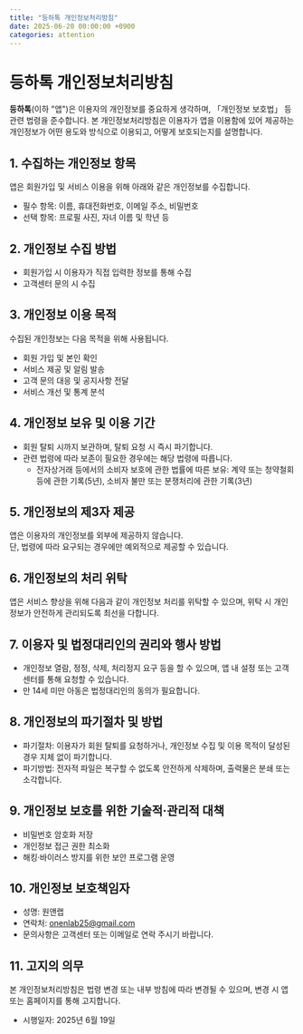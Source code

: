 ```yaml
---
title: "등하톡 개인정보처리방침"
date: 2025-06-20 00:00:00 +0900
categories: attention
---
```


# 등하톡 개인정보처리방침

**등하톡**(이하 "앱")은 이용자의 개인정보를 중요하게 생각하며, 「개인정보 보호법」 등 관련 법령을 준수합니다. 본 개인정보처리방침은 이용자가 앱을 이용함에 있어 제공하는 개인정보가 어떤 용도와 방식으로 이용되고, 어떻게 보호되는지를 설명합니다.

## 1. 수집하는 개인정보 항목

앱은 회원가입 및 서비스 이용을 위해 아래와 같은 개인정보를 수집합니다.

- 필수 항목: 이름, 휴대전화번호, 이메일 주소, 비밀번호
- 선택 항목: 프로필 사진, 자녀 이름 및 학년 등

## 2. 개인정보 수집 방법

- 회원가입 시 이용자가 직접 입력한 정보를 통해 수집
- 고객센터 문의 시 수집

## 3. 개인정보 이용 목적

수집된 개인정보는 다음 목적을 위해 사용됩니다.

- 회원 가입 및 본인 확인
- 서비스 제공 및 알림 발송
- 고객 문의 대응 및 공지사항 전달
- 서비스 개선 및 통계 분석

## 4. 개인정보 보유 및 이용 기간

- 회원 탈퇴 시까지 보관하며, 탈퇴 요청 시 즉시 파기합니다.
- 관련 법령에 따라 보존이 필요한 경우에는 해당 법령에 따릅니다.
  - 전자상거래 등에서의 소비자 보호에 관한 법률에 따른 보유: 계약 또는 청약철회 등에 관한 기록(5년), 소비자 불만 또는 분쟁처리에 관한 기록(3년)

## 5. 개인정보의 제3자 제공

앱은 이용자의 개인정보를 외부에 제공하지 않습니다.  
단, 법령에 따라 요구되는 경우에만 예외적으로 제공할 수 있습니다.

## 6. 개인정보의 처리 위탁

앱은 서비스 향상을 위해 다음과 같이 개인정보 처리를 위탁할 수 있으며, 위탁 시 개인정보가 안전하게 관리되도록 최선을 다합니다.


## 7. 이용자 및 법정대리인의 권리와 행사 방법

- 개인정보 열람, 정정, 삭제, 처리정지 요구 등을 할 수 있으며, 앱 내 설정 또는 고객센터를 통해 요청할 수 있습니다.
- 만 14세 미만 아동은 법정대리인의 동의가 필요합니다.

## 8. 개인정보의 파기절차 및 방법

- 파기절차: 이용자가 회원 탈퇴를 요청하거나, 개인정보 수집 및 이용 목적이 달성된 경우 지체 없이 파기합니다.
- 파기방법: 전자적 파일은 복구할 수 없도록 안전하게 삭제하며, 출력물은 분쇄 또는 소각합니다.

## 9. 개인정보 보호를 위한 기술적·관리적 대책

- 비밀번호 암호화 저장
- 개인정보 접근 권한 최소화
- 해킹·바이러스 방지를 위한 보안 프로그램 운영

## 10. 개인정보 보호책임자

- 성명: 원앤랩
- 연락처: onenlab25@gmail.com
- 문의사항은 고객센터 또는 이메일로 연락 주시기 바랍니다.

## 11. 고지의 의무

본 개인정보처리방침은 법령 변경 또는 내부 방침에 따라 변경될 수 있으며, 변경 시 앱 또는 홈페이지를 통해 고지합니다.

- 시행일자: 2025년 6월 19일
